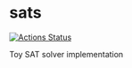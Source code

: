 # sats

[![Actions Status](https://github.com/coord-e/sats/workflows/Test%20and%20Lint/badge.svg)](https://github.com/coord-e/sats/actions?workflow=Test+and+Lint)

Toy SAT solver implementation
